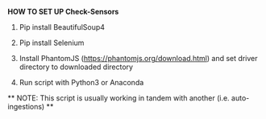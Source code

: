 __**HOW TO SET UP Check-Sensors**__

1. Pip install BeautifulSoup4

2. Pip install Selenium

3. Install PhantomJS (https://phantomjs.org/download.html) and set driver directory to downloaded directory 

4. Run script with Python3 or Anaconda

** NOTE: This script is usually working in tandem with another (i.e. auto-ingestions) **
